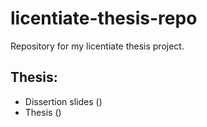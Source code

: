 # licentiate-thesis-repo
Repository for my licentiate thesis project. 

## Thesis: 
- Dissertion slides ()
- Thesis ()

